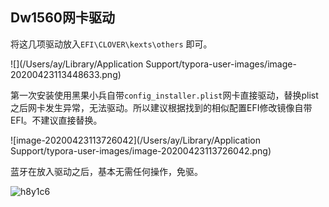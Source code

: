 ## Dw1560网卡驱动

将这几项驱动放入`EFI\CLOVER\kexts\others` 即可。

![](/Users/ay/Library/Application Support/typora-user-images/image-20200423113448633.png)

第一次安装使用黑果小兵自带`config_installer.plist`网卡直接驱动，替换plist之后网卡发生异常，无法驱动。所以建议根据找到的相似配置EFI修改镜像自带EFI。不建议直接替换。

![image-20200423113726042](/Users/ay/Library/Application Support/typora-user-images/image-20200423113726042.png)

蓝牙在放入驱动之后，基本无需任何操作，免驱。

![h8y1c6](https://cdn.jsdelivr.net/gh/Flionay/pic_bed@master/Upic/202004/h8y1c6.png)